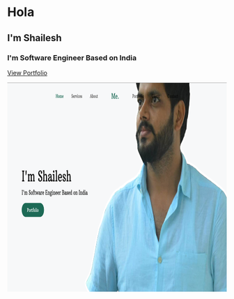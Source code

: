 # Hola

## I'm Shailesh

### I'm Software Engineer Based on India

[View Portfolio](https://ishaileshmishra.github.io/me/)


<p align="center">
  <img width="900" height="480" src="https://github.com/ishaileshmishra/me/blob/master/images/page.png">
</p>

